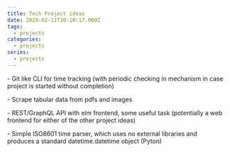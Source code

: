 ```yaml
---
title: Tech Project ideas
date: 2020-02-11T10:10:17.000Z
tags:
  - projects
categories:
  - projects
series:
  - projects
---
```

\- Git like CLI for time tracking (with periodic checking in mechanism in case project is started without completion)

\- Scrape tabular data from pdfs and images

\- REST/GraphQL API with elm frontend, some useful task (potentially a web frontend for either of the other project ideas)

\- Simple ISO8601 time parser, which uses no external libraries and produces a standard datetime.datetime object (Pyton)
